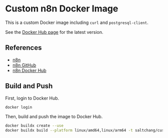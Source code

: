 # Custom n8n Docker Image

This is a custom Docker image including `curl` and `postgresql-client`.

See the [Docker Hub page](https://hub.docker.com/repository/docker/saltchang/custom-n8n/general) for the latest version.

## References

- [n8n](https://n8n.io)
- [n8n GitHub](https://github.com/n8n-io/n8n)
- [n8n Docker Hub](https://hub.docker.com/r/n8nio/n8n)

## Build and Push

First, login to Docker Hub.

```bash
docker login
```

Then, build and push the image to Docker Hub.

```bash
docker buildx create --use
docker buildx build --platform linux/amd64,linux/arm64 -t saltchang/custom-n8n --push .
```
